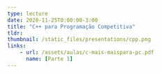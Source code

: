 ```yaml
---
type: lecture
date: 2020-11-25T0:00:00-3:00
title: "C++ para Programação Competitiva"
tldr:
thumbnail: /static_files/presentations/cpp.png
links: 
    - url: /assets/aulas/c-mais-maispara-pc.pdf
      name: [Parte 1]
---
```


